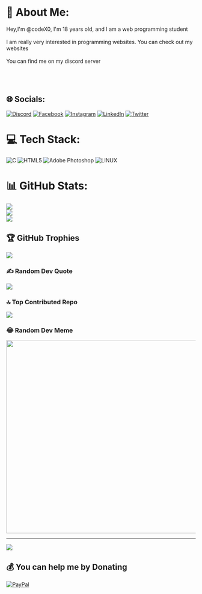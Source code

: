 # 💫 About Me:
Hey,I'm @codeX0, I'm 18 years old, and I am a web programming student<br><br>I am really very interested in programming websites. You can check out my websites<br><br>You can find me on my discord server<br><br><br><br>


## 🌐 Socials:
[![Discord](https://img.shields.io/badge/Discord-%237289DA.svg?logo=discord&logoColor=white)](https://discord.gg/[https://discord.gg/b7KnusYkrf](https://discord.gg/b7KnusYkrf)) [![Facebook](https://img.shields.io/badge/Facebook-%231877F2.svg?logo=Facebook&logoColor=white)](https://facebook.com/profile.php?id=100093269545608) [![Instagram](https://img.shields.io/badge/Instagram-%23E4405F.svg?logo=Instagram&logoColor=white)](https://instagram.com/oussama_jrh) [![LinkedIn](https://img.shields.io/badge/LinkedIn-%230077B5.svg?logo=linkedin&logoColor=white)](https://linkedin.com/in/in/oussama-jrhaider-a0b106281) [![Twitter](https://img.shields.io/badge/Twitter-%231DA1F2.svg?logo=Twitter&logoColor=white)](https://twitter.com/@JrhaiderOu97733) 

# 💻 Tech Stack:
![C](https://img.shields.io/badge/c-%2300599C.svg?style=plastic&logo=c&logoColor=white) ![HTML5](https://img.shields.io/badge/html5-%23E34F26.svg?style=plastic&logo=html5&logoColor=white) ![Adobe Photoshop](https://img.shields.io/badge/adobephotoshop-%2331A8FF.svg?style=plastic&logo=adobephotoshop&logoColor=white) ![LINUX](https://img.shields.io/badge/Linux-FCC624?style=plastic&logo=linux&logoColor=black)
# 📊 GitHub Stats:
![](https://github-readme-stats.vercel.app/api?username=oussamajrh&theme=dark&hide_border=false&include_all_commits=false&count_private=false)<br/>
![](https://github-readme-streak-stats.herokuapp.com/?user=oussamajrh&theme=dark&hide_border=false)<br/>
![](https://github-readme-stats.vercel.app/api/top-langs/?username=oussamajrh&theme=dark&hide_border=false&include_all_commits=false&count_private=false&layout=compact)

## 🏆 GitHub Trophies
![](https://github-profile-trophy.vercel.app/?username=oussamajrh&theme=radical&no-frame=false&no-bg=true&margin-w=4)

### ✍️ Random Dev Quote
![](https://quotes-github-readme.vercel.app/api?type=horizontal&theme=radical)

### 🔝 Top Contributed Repo
![](https://github-contributor-stats.vercel.app/api?username=oussamajrh&limit=5&theme=dark&combine_all_yearly_contributions=true)

### 😂 Random Dev Meme
<img src="https://rm.up.railway.app/" width="512px"/>

---
[![](https://visitcount.itsvg.in/api?id=oussamajrh&icon=0&color=0)](https://visitcount.itsvg.in)

  ## 💰 You can help me by Donating
  [![PayPal](https://img.shields.io/badge/PayPal-00457C?style=for-the-badge&logo=paypal&logoColor=white)](https://paypal.me/@jrhaiderGK) 

  
<!-- Proudly created with GPRM ( https://gprm.itsvg.in ) -->
